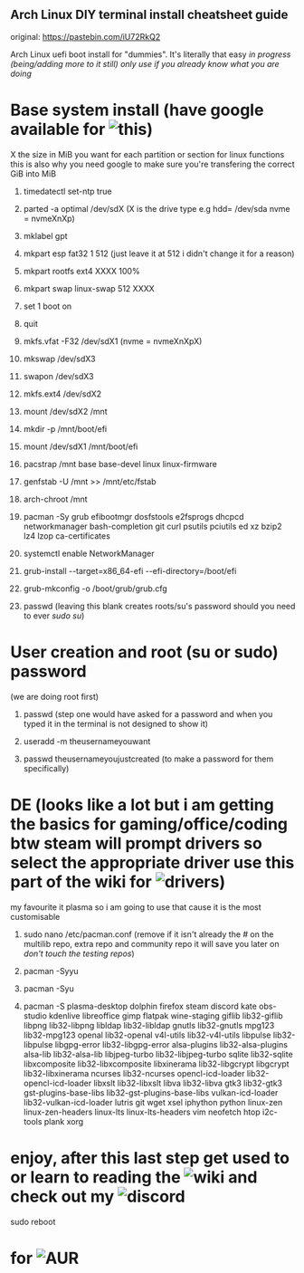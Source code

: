 ## Arch Linux DIY terminal install cheatsheet guide
original: https://pastebin.com/iU72RkQ2

Arch Linux uefi boot install for "dummies". It's literally that easy *in progress (being/adding more to it still) only use if you already know what you are doing*

# Base system install (have google available for ![this](https://wiki.archlinux.org/title/Installation_guide))
 X the size in MiB you want for each partition or section for linux functions this is also why you need google to make sure you're transfering the correct GiB into MiB
 
1. timedatectl set-ntp true

2. parted -a optimal /dev/sdX (X is the drive type e.g hdd= /dev/sda nvme = nvmeXnXp) 

3. mklabel gpt

4. mkpart esp fat32 1 512 (just leave it at 512 i didn't change it for a reason)

5. mkpart rootfs ext4 XXXX 100%

6. mkpart swap linux-swap 512 XXXX

7. set 1 boot on

8. quit

9. mkfs.vfat -F32 /dev/sdX1 (nvme = nvmeXnXpX)

10. mkswap /dev/sdX3

11. swapon /dev/sdX3

12. mkfs.ext4 /dev/sdX2

13. mount /dev/sdX2 /mnt

14. mkdir -p /mnt/boot/efi

15. mount /dev/sdX1 /mnt/boot/efi

16. pacstrap /mnt base base-devel linux linux-firmware

17. genfstab -U /mnt >> /mnt/etc/fstab

18. arch-chroot /mnt

19. pacman -Sy grub efibootmgr dosfstools e2fsprogs dhcpcd networkmanager bash-completion git curl psutils pciutils ed xz bzip2 lz4 lzop ca-certificates

20. systemctl enable NetworkManager 

21. grub-install --target=x86_64-efi --efi-directory=/boot/efi

22. grub-mkconfig -o /boot/grub/grub.cfg

23. passwd     (leaving this blank creates roots/su's password should you need to ever *sudo su*)

# User creation and root (su or sudo) password

(we are doing root first)

1. passwd
(step one would have asked for a password and when you typed it in the terminal is not designed to show it)

2. useradd -m theusernameyouwant

3. passwd theusernameyoujustcreated (to make a password for them specifically)

# DE (looks like a lot but i am getting the basics for gaming/office/coding btw steam will prompt drivers so select the appropriate driver use this part of the wiki for ![drivers](https://wiki.archlinux.org/title/External_GPU#Installation))
my favourite it plasma so i am going to use that cause it is the most customisable

1. sudo nano /etc/pacman.conf     (remove if it isn't already the *#* on the multilib repo, extra repo and community repo it will save you later on *don't touch the testing repos*) 

2. pacman -Syyu

3. pacman -Syu

4. pacman -S plasma-desktop dolphin firefox steam discord kate obs-studio kdenlive libreoffice gimp flatpak wine-staging giflib lib32-giflib libpng lib32-libpng libldap lib32-libldap gnutls lib32-gnutls mpg123 lib32-mpg123 openal lib32-openal v4l-utils lib32-v4l-utils libpulse lib32-libpulse libgpg-error lib32-libgpg-error alsa-plugins lib32-alsa-plugins alsa-lib lib32-alsa-lib libjpeg-turbo lib32-libjpeg-turbo sqlite lib32-sqlite libxcomposite lib32-libxcomposite libxinerama lib32-libgcrypt libgcrypt lib32-libxinerama ncurses lib32-ncurses opencl-icd-loader lib32-opencl-icd-loader libxslt lib32-libxslt libva lib32-libva gtk3 lib32-gtk3 gst-plugins-base-libs lib32-gst-plugins-base-libs vulkan-icd-loader lib32-vulkan-icd-loader lutris git wget xsel iphython python linux-zen linux-zen-headers linux-lts linux-lts-headers vim neofetch htop i2c-tools plank xorg

# enjoy, after this last step get used to or learn to reading the ![wiki](https://wiki.archlinux.org/) and check out my ![discord](https://discord.gg/HuJKHUUrHH) 
sudo reboot

# for ![AUR](https://github.com/DeStezz/yay-backup-use-readme)
